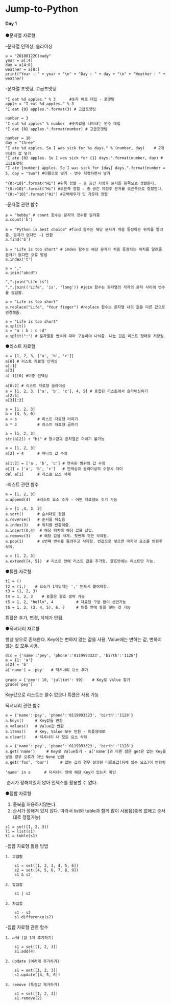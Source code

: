 # Jump-to-Python

#### Day 1

●문자열 자료형

  -문자열 인덱싱, 슬라이싱

    a = "20180122Cloudy"
    year = a[:4]
    day = a[4:8]
    weather = a[8:]
    print("Year : " + year + "\n" + "Day : " + day + "\n" + "Weather : " + weather)

  -문자열 포맷팅, 고급포맷팅

    "I eat %d apples." % 3      #숫자 바로 대입 - 포맷팅
    apple = "I eat %d apples." % 3
    "I eat {0} apples.".format(3) # 고급포맷팅

    number = 3
    "I eat %d apples" % number  #숫자값을 나타내는 변수 대입
    "I eat {0} apples.".format(number) # 고급포맷팅 

    number = 10
    day = "three"
    "I ate %d apples. So I was sick for %s days." % (number, day)    # 2개 이상의 값 넣기
    "I ate {0} apples. So I was sick for {1} days.".format(number, day) #고급포맷팅
    "I ate {number} apples. So I was sick for {day} days.".format(number = 5, day = "two") #이름으로 넣기 - 변수 지정하면서 넣기

    "{0:<10}".format("Hi") #왼쪽 정렬 - 총 공간 지정후 문자를 왼쪽으로 정렬한다.
    "{0:>10}".format("Hi") #오른쪽 정렬 - 총 공간 지정후 문자를 오른쪽으로 정렬한다.
    "{0:=^10}".format("Hi") #공백채우기 및 가운데 정렬

  -문자열 관련 함수

    a = "hobby" # count 함수는 문자의 갯수를 알려줌
    a.count('b')
    
    a = "Python is best choice" #find 함수는 해당 문자가 처음 등장하는 위치를 알려줌. 문자가 없다면 -1 반환
    a.find('b')
    
    a = "Life is too short" # index 함수는 해당 문자가 처음 등장하는 위치를 알려줌. 문자가 없다면 오류 발생
    a.index('t')
    
    a = ","
    a.join("abcd")
    
    ",".join("Life is")
    ",".join(('Life', 'is', 'long')) #join 함수는 문자열의 각각의 문자 사이에 변수를 삽입함.

    a = "Life is too short"
    a.replace("Life", "Your finger") #replace 함수는 문자열 내의 값을 다른 값으로 변경해줌.

    a = "Life is too short"
    a.split()
    a = "a : b : c :d"
    a.split(":") # 문자열을 변수에 따라 구분하여 나눠줌. 나눈 값은 리스트 형태로 저장됨.

●리스트 자료형

    a = [1, 2, 3, ['a', 'b', 'c']]
    a[0] # 리스트 자료형 인덱싱
    a[-1]
    a[3]
    a[-1][0] #이중 인덱싱

    a[0:2] # 리스트 자료형 슬라이싱
    a = [1, 2, 3, ['a', 'b', 'c'], 4, 5] # 중첩된 리스트에서 슬라이싱하기
    a[2:5]
    a[3][:2]
  
    a = [1, 2, 3]
    b = [4, 5, 6]
    a + b         # 리스트 자료형 더하기
    a * 3         # 리스트 자료형 곱하기

    a = [1, 2, 3]
    str(a[2]) + "hi" # 정수값과 문자열은 더하기 불가능

    a = [1, 2, 3]
    a[2] = 4      # 하나의 값 수정

    a[1:2] = ['a', 'b', 'c'] # 연속된 범위의 값 수정
    a[1] = ['a', 'b', 'c']   # 인덱싱과 슬라이싱의 수정시 차이
    del a[1]      # 리스트 요소 삭제

  -리스트 관련 함수

    a = [1, 2, 3]
    a.append(4)   #리스트 요소 추가 - 어떤 자료형도 추가 가능
    
    a = [1 ,4, 3, 2]
    a.sort()      # 순서대로 정렬
    a.reverse()   # 순서를 뒤집음
    a.index(3)    # 위치를 반환해줌.
    a.insert(0,4)  # 해당 위치에 해당 값을 삽입.
    a.remove(3)    # 해당 값을 삭제. 첫번째 것만 삭제됨.
    a.pop(1)      # x번째 변수를 돌려주고 삭제함. 빈값으로 넣으면 마지막 요소를 반환후 삭제.

    a = [1, 2, 3]
    a.extend([4, 5])  # 리스트 안에 리스트 값을 추가함. 괄호안에는 리스트만 가능.

●튜플 자료형

    t1 = ()
    t2 = (1,)    # 요소가 1개일때는 ',' 반드시 붙여야함.
    t3 = (1, 2, 3)
    t4 = 1, 2, 3    # 튜플은 괄호 생략 가능
    t5 = 1, 2, "hello", 4          # 자료형 구분 없이 선언가능
    t6 = 1, 2, (3, 4, 5), 6, 7     # 튜플 안에 튜플 넣는 것 가능

튜플은 추가, 변경, 삭제가 안됨.

●딕셔너리 자료형

항상 쌍으로 존재한다.
Key에는 변하지 않는 값을 사용. Value에는 변하는 값, 변하지 않는 값 모두 사용.

    dic = {'name':'pey', 'phone':'0119993323', 'birth':'1128'}
    a = {1: 'a'}
    a[2] = 'b'     
    a['name'] = 'pey'   # 딕셔너리 요소 추가

    grade = {'pey': 10, 'julliet': 99}    # Key로 Value 찾기
    grade['pey']

   Key값으로 리스트는 쓸수 없으나 튜플은 사용 가능

  딕셔너리 관련 함수
  
    a = {'name':'pey', 'phone':'0119993323', 'birth':'1128'}
    a.keys()     # Key값들 반환
    a.values()   # Value값 반환
    a.items()    # Key, Value 모두 반환 - 튜플형태로
    a.clear()    # 딕셔너리 내 모든 요소 삭제

    a = {'name':'pey', 'phone':'0119993323', 'birth':'1128'}
    a.get('name')     # Key로 Value찾기 - a['name']과 다른 점은 get은 없는 Key를 넣을 경우 오류가 아닌 None 반환
    a.get('foo', 'bar')     # 없는 값의 경우 설정한 디폴트값(뒤에 있는 요소)이 반환됨

    'name' in a      # 딕셔너리 안에 해당 Key가 있는지 확인
  순서가 정해져있지 않아 인덱스를 활용할 수 없다.

●집합 자료형

  1. 중복을 허용하지않는다.
  2. 순서가 정해져 있지 않다.
  따라서 list와 tuble과 함께 많이 사용됨(중복 없애고 순서대로 정렬가능)
    
    s1 = set([1, 2, 3])
    l1 = list(s1)
    t1 = tuble(s1)
    
  -집합 자료형 활용 방법

    1. 교집합
  
        s1 = set([1, 2, 3, 4, 5, 6])
        s2 = set([4, 5, 6, 7, 8, 9])
        s1 & s2
    
    2. 합집합
  
        s1 | s2
    
    3. 차집합
  
        s1 - s2
        s1.difference(s2)
    
  -집합 자료형 관련 함수
 
    1. add (값 1개 추가하기)
    
        s1 = set([1, 2, 3])
        s1.add(4)
    
    2. update (여러개 추가하기)
  
        s1 = set([1, 2, 3])
        s1.update([4, 5, 6])
    
    3. remove (특정값 제거하기)
  
        s1 = set([1, 2, 3])
        s1.remove(2)
